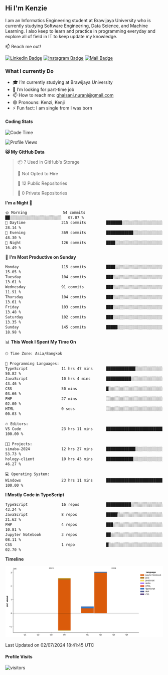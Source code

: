 ## Hi I'm Kenzie


I am an Informatics Engineering student at Brawijaya University who is currently studying Software Engineering, Data Science, and Machine Learning. I also keep to learn and practice in programming everyday and explore all of field in IT to keep update my knowledge.

:mailbox: Reach me out!

[![Linkedin Badge](https://img.shields.io/badge/-Kenzie_Taqiyassar-0e76a8?style=flat&labelColor=0e76a8&logo=linkedin&logoColor=white)](https://www.linkedin.com/in/kenzie-taqiyassar-37458b1aa/) 
[![Instagram Badge](https://img.shields.io/badge/-@__kenziehh_-e84393?style=flat&labelColor=e84393&logo=instagram&logoColor=white)](https://www.instagram.com/_kenziehh/) 
[![Mail Badge](https://img.shields.io/badge/-ghaisani.nurani-c0392b?style=flat&labelColor=c0392b&logo=gmail&logoColor=white)](mailto:ghaisani.nurani@gmail.com)

### What I currently Do

- 🎓 I’m currently studying at Brawijaya University
- 💼 I’m looking for part-time job
- 📫 How to reach me: ghaisani.nurani@gmail.com
- 😄 Pronouns: Kenzi, Kenji
- ⚡ Fun fact: I am single from I was born

#### Coding Stats
<!--START_SECTION:waka-->
![Code Time](http://img.shields.io/badge/Code%20Time-463%20hrs%209%20mins-blue)

![Profile Views](http://img.shields.io/badge/Profile%20Views-0-blue)

**🐱 My GitHub Data** 

> 📦 ? Used in GitHub's Storage 
 > 
> 🚫 Not Opted to Hire
 > 
> 📜 12 Public Repositories 
 > 
> 🔑 0 Private Repositories 
 > 
**I'm a Night 🦉** 

```text
🌞 Morning                54 commits          ██░░░░░░░░░░░░░░░░░░░░░░░   07.07 % 
🌆 Daytime                215 commits         ███████░░░░░░░░░░░░░░░░░░   28.14 % 
🌃 Evening                369 commits         ████████████░░░░░░░░░░░░░   48.30 % 
🌙 Night                  126 commits         ████░░░░░░░░░░░░░░░░░░░░░   16.49 % 
```
📅 **I'm Most Productive on Sunday** 

```text
Monday                   115 commits         ████░░░░░░░░░░░░░░░░░░░░░   15.05 % 
Tuesday                  104 commits         ███░░░░░░░░░░░░░░░░░░░░░░   13.61 % 
Wednesday                91 commits          ███░░░░░░░░░░░░░░░░░░░░░░   11.91 % 
Thursday                 104 commits         ███░░░░░░░░░░░░░░░░░░░░░░   13.61 % 
Friday                   103 commits         ███░░░░░░░░░░░░░░░░░░░░░░   13.48 % 
Saturday                 102 commits         ███░░░░░░░░░░░░░░░░░░░░░░   13.35 % 
Sunday                   145 commits         █████░░░░░░░░░░░░░░░░░░░░   18.98 % 
```


📊 **This Week I Spent My Time On** 

```text
🕑︎ Time Zone: Asia/Bangkok

💬 Programming Languages: 
TypeScript               11 hrs 47 mins      █████████████░░░░░░░░░░░░   50.82 % 
JavaScript               10 hrs 4 mins       ███████████░░░░░░░░░░░░░░   43.46 % 
CSS                      50 mins             █░░░░░░░░░░░░░░░░░░░░░░░░   03.66 % 
PHP                      27 mins             ░░░░░░░░░░░░░░░░░░░░░░░░░   02.00 % 
HTML                     0 secs              ░░░░░░░░░░░░░░░░░░░░░░░░░   00.03 % 

🔥 Editors: 
VS Code                  23 hrs 11 mins      █████████████████████████   100.00 % 

🐱‍💻 Projects: 
simaba-2024              12 hrs 27 mins      █████████████░░░░░░░░░░░░   53.73 % 
hology-client            10 hrs 43 mins      ████████████░░░░░░░░░░░░░   46.27 % 

💻 Operating System: 
Windows                  23 hrs 11 mins      █████████████████████████   100.00 % 
```

**I Mostly Code in TypeScript** 

```text
TypeScript               16 repos            ███████████░░░░░░░░░░░░░░   43.24 % 
JavaScript               8 repos             █████░░░░░░░░░░░░░░░░░░░░   21.62 % 
PHP                      4 repos             ███░░░░░░░░░░░░░░░░░░░░░░   10.81 % 
Jupyter Notebook         3 repos             ██░░░░░░░░░░░░░░░░░░░░░░░   08.11 % 
CSS                      1 repo              █░░░░░░░░░░░░░░░░░░░░░░░░   02.70 % 
```



**Timeline**

![Lines of Code chart](https://raw.githubusercontent.com/kenziehh/kenziehh/master/assets/bar_graph.png)


 Last Updated on 02/07/2024 18:41:45 UTC
<!--END_SECTION:waka-->


#### Profile Visits

![visitors](https://visitor-badge.glitch.me/badge?page_id=kenziehh.kenziehh)





